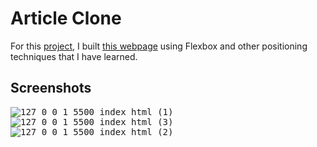 # Article Clone
For this [project](https://www.theodinproject.com/paths/full-stack-ruby-on-rails/courses/html-and-css/lessons/positioning-and-floating-elements), I built [this webpage](https://www.newscientist.com/article/2286218-ancient-lake-in-marss-gale-crater-may-have-actually-been-a-small-pond/) using Flexbox and other positioning techniques that I have learned.

## Screenshots
<kbd>![127 0 0 1_5500_index html (1)](https://user-images.githubusercontent.com/65420305/149839463-30596b2a-93d3-4ab8-8400-2d87ef09638d.png)</kbd>
<kbd>![127 0 0 1_5500_index html (3)](https://user-images.githubusercontent.com/65420305/149839469-c3c290d4-9694-43b8-a90b-9eb5d12057e6.png)</kbd>
<kbd>![127 0 0 1_5500_index html (2)](https://user-images.githubusercontent.com/65420305/149839470-509289aa-73c0-4c98-be35-b9274548cc49.png)</kbd>
